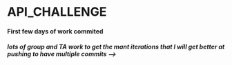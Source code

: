 # API_CHALLENGE

#### First few days of work commited

##### lots of group and TA work to get the mant iterations that I will get better at pushing to have multiple commits -->

